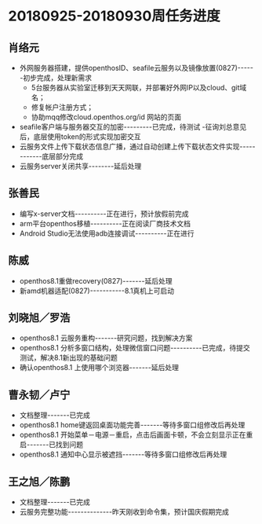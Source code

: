 # 20180925-20180930周任务进度

## 肖络元
- 外网服务器搭建，提供openthosID、seafile云服务以及镜像放置(0827)------初步完成，处理新需求
   - 5台服务器从实验室迁移到天天网联，并部署好外网IP以及cloud、git域名；
   - 修复帐户注册方式；
   - 协助mqq修改cloud.openthos.org/id 网站的页面
- seafile客户端与服务器交互的加密---------已完成，待测试
   -征询刘总意见后，底层使用token的形式实现加密交互
- 云服务文件上传下载状态信息广播，通过自动创建上传下载状态文件实现------------底层部分完成
- 云服务server关闭共享--------延后处理

## 张善民
- 编写x-server文档----------正在进行，预计放假前完成
- arm平台openthos移植----------正在阅读厂商技术文档
- Android Studio无法使用adb连接调试----------正在进行

## 陈威
- openthos8.1重做recovery(0827)-------延后处理
- 新amd机器适配(0827)-----------8.1真机上可启动

## 刘晓旭／罗浩
- openthos8.1 云服务重构-------研究问题，找到解决方案
- openthos8.1 分析多窗口结构，处理微信窗口问题----------已完成，待提交测试，解决8.1新出现的基础问题
- 确认openthos8.1 上使用哪个浏览器-------延后处理

## 曹永韧／卢宁
- 文档整理-------已完成
- openthos8.1 home键返回桌面功能完善-------等待多窗口组修改后再处理
- openthos8.1 开始菜单－电源－重启，点击后画面卡顿，不会立刻显示正在重启-------已找到问题
- openthos8.1 通知中心显示被遮挡-------等待多窗口组修改后再处理

## 王之旭／陈鹏
- 文档整理-------已完成
- 云服务完整功能--------------昨天刚收到命令集，预计国庆假期完成
